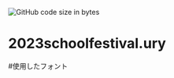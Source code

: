 ![GitHub code size in bytes](https://img.shields.io/github/languages/code-size/rakkochchch/2023schoolfestival.ury)


# 2023schoolfestival.ury
#使用したフォント
